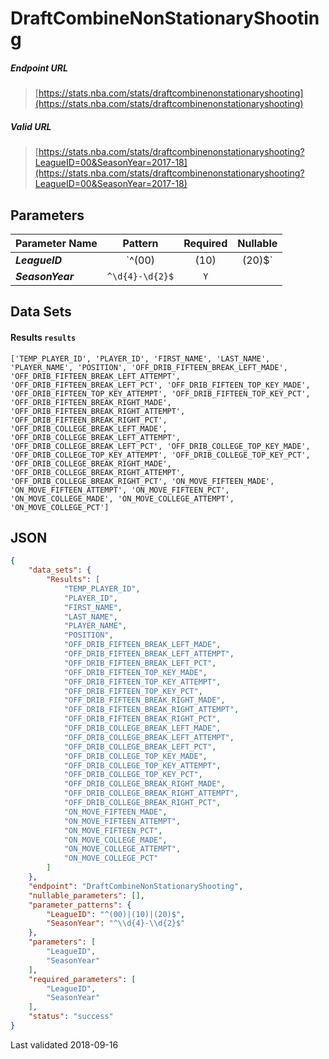 # DraftCombineNonStationaryShooting

##### Endpoint URL
>[https://stats.nba.com/stats/draftcombinenonstationaryshooting](https://stats.nba.com/stats/draftcombinenonstationaryshooting)

##### Valid URL
>[https://stats.nba.com/stats/draftcombinenonstationaryshooting?LeagueID=00&SeasonYear=2017-18](https://stats.nba.com/stats/draftcombinenonstationaryshooting?LeagueID=00&SeasonYear=2017-18)

## Parameters
Parameter Name | Pattern | Required | Nullable
------------ | :-----------: | :---: | :---:
_**LeagueID**_ | `^(00)|(10)|(20)$` | `Y` |  | 
_**SeasonYear**_ | `^\d{4}-\d{2}$` | `Y` |  | 

## Data Sets
#### Results `results`
```text
['TEMP_PLAYER_ID', 'PLAYER_ID', 'FIRST_NAME', 'LAST_NAME', 'PLAYER_NAME', 'POSITION', 'OFF_DRIB_FIFTEEN_BREAK_LEFT_MADE', 'OFF_DRIB_FIFTEEN_BREAK_LEFT_ATTEMPT', 'OFF_DRIB_FIFTEEN_BREAK_LEFT_PCT', 'OFF_DRIB_FIFTEEN_TOP_KEY_MADE', 'OFF_DRIB_FIFTEEN_TOP_KEY_ATTEMPT', 'OFF_DRIB_FIFTEEN_TOP_KEY_PCT', 'OFF_DRIB_FIFTEEN_BREAK_RIGHT_MADE', 'OFF_DRIB_FIFTEEN_BREAK_RIGHT_ATTEMPT', 'OFF_DRIB_FIFTEEN_BREAK_RIGHT_PCT', 'OFF_DRIB_COLLEGE_BREAK_LEFT_MADE', 'OFF_DRIB_COLLEGE_BREAK_LEFT_ATTEMPT', 'OFF_DRIB_COLLEGE_BREAK_LEFT_PCT', 'OFF_DRIB_COLLEGE_TOP_KEY_MADE', 'OFF_DRIB_COLLEGE_TOP_KEY_ATTEMPT', 'OFF_DRIB_COLLEGE_TOP_KEY_PCT', 'OFF_DRIB_COLLEGE_BREAK_RIGHT_MADE', 'OFF_DRIB_COLLEGE_BREAK_RIGHT_ATTEMPT', 'OFF_DRIB_COLLEGE_BREAK_RIGHT_PCT', 'ON_MOVE_FIFTEEN_MADE', 'ON_MOVE_FIFTEEN_ATTEMPT', 'ON_MOVE_FIFTEEN_PCT', 'ON_MOVE_COLLEGE_MADE', 'ON_MOVE_COLLEGE_ATTEMPT', 'ON_MOVE_COLLEGE_PCT']
```


## JSON
```json
{
    "data_sets": {
        "Results": [
            "TEMP_PLAYER_ID",
            "PLAYER_ID",
            "FIRST_NAME",
            "LAST_NAME",
            "PLAYER_NAME",
            "POSITION",
            "OFF_DRIB_FIFTEEN_BREAK_LEFT_MADE",
            "OFF_DRIB_FIFTEEN_BREAK_LEFT_ATTEMPT",
            "OFF_DRIB_FIFTEEN_BREAK_LEFT_PCT",
            "OFF_DRIB_FIFTEEN_TOP_KEY_MADE",
            "OFF_DRIB_FIFTEEN_TOP_KEY_ATTEMPT",
            "OFF_DRIB_FIFTEEN_TOP_KEY_PCT",
            "OFF_DRIB_FIFTEEN_BREAK_RIGHT_MADE",
            "OFF_DRIB_FIFTEEN_BREAK_RIGHT_ATTEMPT",
            "OFF_DRIB_FIFTEEN_BREAK_RIGHT_PCT",
            "OFF_DRIB_COLLEGE_BREAK_LEFT_MADE",
            "OFF_DRIB_COLLEGE_BREAK_LEFT_ATTEMPT",
            "OFF_DRIB_COLLEGE_BREAK_LEFT_PCT",
            "OFF_DRIB_COLLEGE_TOP_KEY_MADE",
            "OFF_DRIB_COLLEGE_TOP_KEY_ATTEMPT",
            "OFF_DRIB_COLLEGE_TOP_KEY_PCT",
            "OFF_DRIB_COLLEGE_BREAK_RIGHT_MADE",
            "OFF_DRIB_COLLEGE_BREAK_RIGHT_ATTEMPT",
            "OFF_DRIB_COLLEGE_BREAK_RIGHT_PCT",
            "ON_MOVE_FIFTEEN_MADE",
            "ON_MOVE_FIFTEEN_ATTEMPT",
            "ON_MOVE_FIFTEEN_PCT",
            "ON_MOVE_COLLEGE_MADE",
            "ON_MOVE_COLLEGE_ATTEMPT",
            "ON_MOVE_COLLEGE_PCT"
        ]
    },
    "endpoint": "DraftCombineNonStationaryShooting",
    "nullable_parameters": [],
    "parameter_patterns": {
        "LeagueID": "^(00)|(10)|(20)$",
        "SeasonYear": "^\\d{4}-\\d{2}$"
    },
    "parameters": [
        "LeagueID",
        "SeasonYear"
    ],
    "required_parameters": [
        "LeagueID",
        "SeasonYear"
    ],
    "status": "success"
}
```

Last validated 2018-09-16